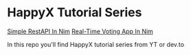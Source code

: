 # HappyX Tutorial Series

[Simple RestAPI In Nim](https://github.com/HapticX/happyx-tutorial-series/tree/master/simple_rest_api)
[Real-Time Voting App In Nim](https://github.com/HapticX/happyx-tutorial-series/tree/master/vote_app)

In this repo you'll find HappyX tutorial series from YT or dev.to
